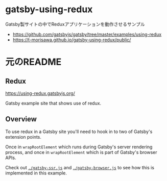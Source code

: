 # gatsby-using-redux
Gatsby製サイトの中でReduxアプリケーションを動作させるサンプル

 - https://github.com/gatsbyjs/gatsby/tree/master/examples/using-redux
 - https://t-morisawa.github.io/gatsby-using-redux/public/

# 元のREADME

## Redux

https://using-redux.gatsbyjs.org/

Gatsby example site that shows use of redux.

## Overview

To use redux in a Gatsby site you'll need to hook in to two of Gatsby's
extension points.

Once in `wrapRootElement` which runs during Gatsby's server rendering process,
and once in `wrapRootElement` which is part of Gatsby's browser APIs.

Check out [`./gatsby-ssr.js`](./gatsby-ssr.js) and
[`./gatsby-browser.js`](./gatsby-browser.js) to see how this is implemented in
this example.
